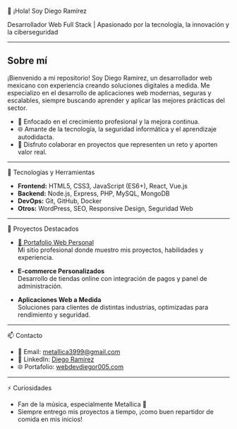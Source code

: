 👋 ¡Hola! Soy Diego Ramírez

Desarrollador Web Full Stack | Apasionado por la tecnología, la innovación y la ciberseguridad

---

## Sobre mí

¡Bienvenido a mi repositorio! Soy Diego Ramírez, un desarrollador web mexicano con experiencia creando soluciones digitales a medida. Me especializo en el desarrollo de aplicaciones web modernas, seguras y escalables, siempre buscando aprender y aplicar las mejores prácticas del sector.

- 🎯 Enfocado en el crecimiento profesional y la mejora continua.
- 🌐 Amante de la tecnología, la seguridad informática y el aprendizaje autodidacta.
- 🤝 Disfruto colaborar en proyectos que representen un reto y aporten valor real.

---

🚀 Tecnologías y Herramientas

- **Frontend:** HTML5, CSS3, JavaScript (ES6+), React, Vue.js
- **Backend:** Node.js, Express, PHP, MySQL, MongoDB
- **DevOps:** Git, GitHub, Docker
- **Otros:** WordPress, SEO, Responsive Design, Seguridad Web

---

📌 Proyectos Destacados

- [🌟 Portafolio Web Personal](https://www.webdevdiegor005.com)  
  Mi sitio profesional donde muestro mis proyectos, habilidades y experiencia.

- **E-commerce Personalizados**  
  Desarrollo de tiendas online con integración de pagos y panel de administración.

- **Aplicaciones Web a Medida**  
  Soluciones para clientes de distintas industrias, optimizadas para rendimiento y seguridad.

---

📫 Contacto

- 📧 Email: [metallica3999@gmail.com](mailto:metallica3999@gmail.com)
- 💼 LinkedIn: [Diego Ramírez](https://www.linkedin.com/in/diego-ramírez-67b227238)
- 🌐 Portafolio: [webdevdiegor005.com](https://www.webdevdiegor005.com)

---

⚡ Curiosidades

- Fan de la música, especialmente Metallica 🤘
- Siempre entrego mis proyectos a tiempo, ¡como buen repartidor de comida en mis inicios!
